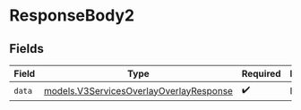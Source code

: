 # ResponseBody2


## Fields

| Field                                                                                    | Type                                                                                     | Required                                                                                 | Description                                                                              |
| ---------------------------------------------------------------------------------------- | ---------------------------------------------------------------------------------------- | ---------------------------------------------------------------------------------------- | ---------------------------------------------------------------------------------------- |
| `data`                                                                                   | [models.V3ServicesOverlayOverlayResponse](../models/v3servicesoverlayoverlayresponse.md) | :heavy_check_mark:                                                                       | N/A                                                                                      |